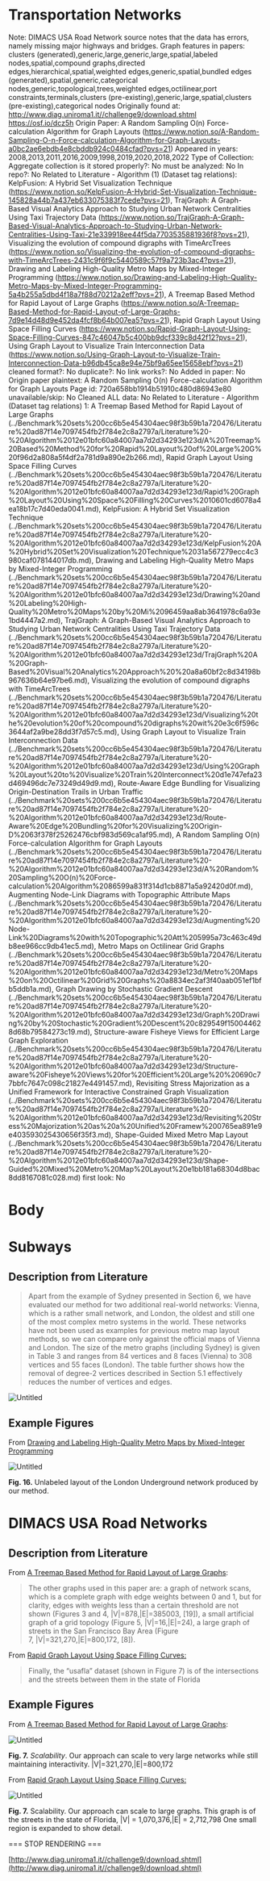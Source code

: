# Transportation Networks

Note: DIMACS USA Road Network source notes that the data has errors, namely missing major highways and bridges. 
Graph features in papers: clusters (generated),generic,large,generic,large,spatial,labeled nodes,spatial,compound graphs,directed edges,hierarchical,spatial,weighted edges,generic,spatial,bundled edges (generated),spatial,generic,categorical nodes,generic,topological,trees,weighted edges,octilinear,port constraints,terminals,clusters (pre-existing),generic,large,spatial,clusters (pre-existing),categorical nodes
Originally found at: http://www.diag.uniroma1.it//challenge9/download.shtml
https://osf.io/dcz5h
Origin Paper: A Random Sampling O(n) Force-calculation Algorithm for Graph Layouts (https://www.notion.so/A-Random-Sampling-O-n-Force-calculation-Algorithm-for-Graph-Layouts-a0bc2ae6ebdb4e8cbddb924c0484cfad?pvs=21)
Appeared in years: 2008,2013,2011,2016,2009,1998,2019,2020,2018,2022
Type of Collection: Aggregate collection
is it stored properly?: No
must be analyzed: No
In repo?: No
Related to Literature - Algorithm (1) (Dataset tag relations): KelpFusion: A Hybrid Set Visualization Technique (https://www.notion.so/KelpFusion-A-Hybrid-Set-Visualization-Technique-145828a44b7a437eb633075383f7cede?pvs=21), TrajGraph: A Graph-Based Visual Analytics Approach to Studying Urban Network Centralities Using Taxi Trajectory Data (https://www.notion.so/TrajGraph-A-Graph-Based-Visual-Analytics-Approach-to-Studying-Urban-Network-Centralities-Using-Taxi-21e339918ee44f5da7703535881936f8?pvs=21), Visualizing the evolution of compound digraphs with TimeArcTrees (https://www.notion.so/Visualizing-the-evolution-of-compound-digraphs-with-TimeArcTrees-2431c9f6f9c5440589c57f9a723b3ac4?pvs=21), Drawing and Labeling High-Quality Metro Maps by Mixed-Integer Programming (https://www.notion.so/Drawing-and-Labeling-High-Quality-Metro-Maps-by-Mixed-Integer-Programming-5a4b255a5dbd4f18a7f88d70212a2eff?pvs=21), A Treemap Based Method for Rapid Layout of Large Graphs (https://www.notion.so/A-Treemap-Based-Method-for-Rapid-Layout-of-Large-Graphs-7d9e14d48d9e452da4fcf8b64b007ea5?pvs=21), Rapid Graph Layout Using Space Filling Curves (https://www.notion.so/Rapid-Graph-Layout-Using-Space-Filling-Curves-847c46047b5c400bb9dcf339c8d42f12?pvs=21), Using Graph Layout to Visualize Train Interconnection Data (https://www.notion.so/Using-Graph-Layout-to-Visualize-Train-Interconnection-Data-b96db45ca8e94e75bf9a65ee15658ebf?pvs=21)
cleaned format?: No
duplicate?: No
link works?: No
Added in paper: No
Origin paper plaintext: A Random Sampling O(n) Force-calculation Algorithm for Graph Layouts
Page id: 720a658bb1914b51910c480d86943e80
unavailable/skip: No
Cleaned ALL data: No
Related to Literature - Algorithm (Dataset tag relations) 1: A Treemap Based Method for Rapid Layout of Large Graphs (../Benchmark%20sets%200cc6b5e454304aec98f3b59b1a720476/Literature%20ad87f14e7097454fb2f784e2c8a2797a/Literature%20-%20Algorithm%2012e01bfc60a84007aa7d2d34293e123d/A%20Treemap%20Based%20Method%20for%20Rapid%20Layout%20of%20Large%20G%20f96d2a808a5f4df2a781d9a890e2b266.md), Rapid Graph Layout Using Space Filling Curves (../Benchmark%20sets%200cc6b5e454304aec98f3b59b1a720476/Literature%20ad87f14e7097454fb2f784e2c8a2797a/Literature%20-%20Algorithm%2012e01bfc60a84007aa7d2d34293e123d/Rapid%20Graph%20Layout%20Using%20Space%20Filling%20Curves%2010601cd6078a4ea18b17c7d40eda0041.md), KelpFusion: A Hybrid Set Visualization Technique (../Benchmark%20sets%200cc6b5e454304aec98f3b59b1a720476/Literature%20ad87f14e7097454fb2f784e2c8a2797a/Literature%20-%20Algorithm%2012e01bfc60a84007aa7d2d34293e123d/KelpFusion%20A%20Hybrid%20Set%20Visualization%20Technique%2031a567279ecc4c3980caf078144017db.md), Drawing and Labeling High-Quality Metro Maps by Mixed-Integer Programming (../Benchmark%20sets%200cc6b5e454304aec98f3b59b1a720476/Literature%20ad87f14e7097454fb2f784e2c8a2797a/Literature%20-%20Algorithm%2012e01bfc60a84007aa7d2d34293e123d/Drawing%20and%20Labeling%20High-Quality%20Metro%20Maps%20by%20Mi%2096459aa8ab3641978c6a93e1bd4447a2.md), TrajGraph: A Graph-Based Visual Analytics Approach to Studying Urban Network Centralities Using Taxi Trajectory Data (../Benchmark%20sets%200cc6b5e454304aec98f3b59b1a720476/Literature%20ad87f14e7097454fb2f784e2c8a2797a/Literature%20-%20Algorithm%2012e01bfc60a84007aa7d2d34293e123d/TrajGraph%20A%20Graph-Based%20Visual%20Analytics%20Approach%20%20a8a60bf2c8d34198b967636b64e97be6.md), Visualizing the evolution of compound digraphs with TimeArcTrees (../Benchmark%20sets%200cc6b5e454304aec98f3b59b1a720476/Literature%20ad87f14e7097454fb2f784e2c8a2797a/Literature%20-%20Algorithm%2012e01bfc60a84007aa7d2d34293e123d/Visualizing%20the%20evolution%20of%20compound%20digraphs%20wit%20e3c6f596c3644af2a9be28dd3f7d57c5.md), Using Graph Layout to Visualize Train Interconnection Data (../Benchmark%20sets%200cc6b5e454304aec98f3b59b1a720476/Literature%20ad87f14e7097454fb2f784e2c8a2797a/Literature%20-%20Algorithm%2012e01bfc60a84007aa7d2d34293e123d/Using%20Graph%20Layout%20to%20Visualize%20Train%20Interconnect%20d1e747efa23d469496dc7e73249d49d9.md), Route-Aware Edge Bundling for Visualizing Origin-Destination Trails in Urban Traffic (../Benchmark%20sets%200cc6b5e454304aec98f3b59b1a720476/Literature%20ad87f14e7097454fb2f784e2c8a2797a/Literature%20-%20Algorithm%2012e01bfc60a84007aa7d2d34293e123d/Route-Aware%20Edge%20Bundling%20for%20Visualizing%20Origin-D%2063f378f25262476cbf983d569ca1af95.md), A Random Sampling O(n) Force-calculation Algorithm for Graph Layouts (../Benchmark%20sets%200cc6b5e454304aec98f3b59b1a720476/Literature%20ad87f14e7097454fb2f784e2c8a2797a/Literature%20-%20Algorithm%2012e01bfc60a84007aa7d2d34293e123d/A%20Random%20Sampling%20O(n)%20Force-calculation%20Algorithm%2086599a831f314d1cb8871a5a92420d0f.md), Augmenting Node-Link Diagrams with Topographic Attribute Maps (../Benchmark%20sets%200cc6b5e454304aec98f3b59b1a720476/Literature%20ad87f14e7097454fb2f784e2c8a2797a/Literature%20-%20Algorithm%2012e01bfc60a84007aa7d2d34293e123d/Augmenting%20Node-Link%20Diagrams%20with%20Topographic%20Att%205995a73c463c49db8ee966cc9db41ec5.md), Metro Maps on Octilinear Grid Graphs (../Benchmark%20sets%200cc6b5e454304aec98f3b59b1a720476/Literature%20ad87f14e7097454fb2f784e2c8a2797a/Literature%20-%20Algorithm%2012e01bfc60a84007aa7d2d34293e123d/Metro%20Maps%20on%20Octilinear%20Grid%20Graphs%20a8834ec2af3f40aab051ef1bfb5ddb1a.md), Graph Drawing by Stochastic Gradient Descent (../Benchmark%20sets%200cc6b5e454304aec98f3b59b1a720476/Literature%20ad87f14e7097454fb2f784e2c8a2797a/Literature%20-%20Algorithm%2012e01bfc60a84007aa7d2d34293e123d/Graph%20Drawing%20by%20Stochastic%20Gradient%20Descent%20c829549f150044628d68b79584273c19.md), Structure-aware Fisheye Views for Efficient Large Graph Exploration (../Benchmark%20sets%200cc6b5e454304aec98f3b59b1a720476/Literature%20ad87f14e7097454fb2f784e2c8a2797a/Literature%20-%20Algorithm%2012e01bfc60a84007aa7d2d34293e123d/Structure-aware%20Fisheye%20Views%20for%20Efficient%20Large%20%20690c77bbfc7647c098c21827e4491457.md), Revisiting Stress Majorization as a Unified Framework for Interactive Constrained Graph Visualization (../Benchmark%20sets%200cc6b5e454304aec98f3b59b1a720476/Literature%20ad87f14e7097454fb2f784e2c8a2797a/Literature%20-%20Algorithm%2012e01bfc60a84007aa7d2d34293e123d/Revisiting%20Stress%20Majorization%20as%20a%20Unified%20Framew%200765ea891e9e403593025430656f35f3.md), Shape-Guided Mixed Metro Map Layout (../Benchmark%20sets%200cc6b5e454304aec98f3b59b1a720476/Literature%20ad87f14e7097454fb2f784e2c8a2797a/Literature%20-%20Algorithm%2012e01bfc60a84007aa7d2d34293e123d/Shape-Guided%20Mixed%20Metro%20Map%20Layout%20e1bb181a68304d8bac8dd8167081c028.md)
first look: No

# Body

# Subways

## Description from Literature

> Apart from the example of Sydney presented in Section 6, we have evaluated our method for two additional real-world networks: Vienna, which is a rather small network, and London, the oldest and still one of the most complex metro systems in the world. These networks have not been used as examples for previous metro map layout methods, so we can compare only against the official maps of Vienna and London. The size of the metro graphs (including Sydney) is given in Table 3 and ranges from 84 vertices and 8 faces (Vienna) to 308 vertices and 55 faces (London). The table further shows how the removal of degree-2 vertices described in Section 5.1 effectively reduces the number of vertices and edges.
> 

![Untitled](Transportation%20Networks%20720a658bb1914b51910c480d86943e80/Untitled.png)

## Example Figures

From [Drawing and Labeling High-Quality Metro Maps by Mixed-Integer Programming](https://ieeexplore.ieee.org/document/5473229)

![Untitled](Transportation%20Networks%20720a658bb1914b51910c480d86943e80/Untitled%201.png)

******************Fig. 16.****************** Unlabeled layout of the London Underground network produced by our method.

# DIMACS USA Road Networks

## Description from Literature

From [A Treemap Based Method for Rapid Layout of Large Graphs](https://ieeexplore.ieee.org/document/4475481):

> The other graphs used in this paper are: a graph of network scans, which is a complete graph with edge weights between 0 and 1, but for clarity, edges with weights less than a certain threshold are not shown (Figures 3 and 4, |V|=878,|E|=385003, [19]), a small artificial graph of a grid topology (Figure 5, |V|=16,|E|=24), a large graph of streets in the San Francisco Bay Area (Figure 7, |V|=321,270,|E|=800,172, [8]).
> 

From [Rapid Graph Layout Using Space Filling Curves:](https://ieeexplore.ieee.org/document/4658143)

> Finally, the “usafla” dataset (shown in Figure 7) is of the intersections and the streets between them in the state of Florida
> 

## Example Figures

From [A Treemap Based Method for Rapid Layout of Large Graphs](https://ieeexplore.ieee.org/document/4475481):

![Untitled](Transportation%20Networks%20720a658bb1914b51910c480d86943e80/Untitled%202.png)

**Fig. 7.** *Scalability*. Our approach can scale to very large networks while still maintaining interactivity. |V|=321,270,|E|=800,172

From [Rapid Graph Layout Using Space Filling Curves:](https://ieeexplore.ieee.org/document/4658143)

![Untitled](Transportation%20Networks%20720a658bb1914b51910c480d86943e80/Untitled%203.png)

**Fig. 7.** Scalability. Our approach can scale to large graphs. This graph
is of the streets in the state of Florida, |V| = 1,070,376,|E| = 2,712,798
One small region is expanded to show detail.

=== STOP RENDERING ===

[http://www.diag.uniroma1.it//challenge9/download.shtml](http://www.diag.uniroma1.it//challenge9/download.shtml)